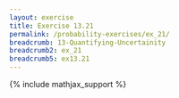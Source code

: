 ```yaml
---
layout: exercise
title: Exercise 13.21
permalink: /probability-exercises/ex_21/
breadcrumb: 13-Quantifying-Uncertainity
breadcrumb2: ex_21
breadcrumb5: ex13.21
---
```


{% include mathjax_support %}

